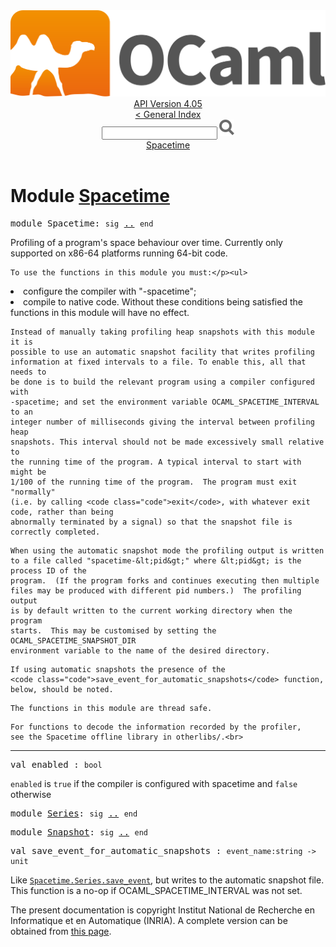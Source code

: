 <!-- ((! set title API !)) ((! set documentation !)) ((! set api !)) ((! set nobreadcrumb !)) -->
<div class="api"><header><nav class="toc brand"><a class="brand" href="https://ocaml.org/"><img src="colour-logo-gray.svg" class="svg" alt="OCaml"></a></nav><nav class="toc"><div class="toc_version"><a href="/docs" id="version-select">API Version 4.05</a></div><a href="index.html">&lt; General Index</a><div class="api_search"><input type="text" name="apisearch" id="api_search" oninput="mySearch(false);" onkeypress="this.oninput();" onclick="this.oninput();" onpaste="this.oninput();">
<img src="search_icon.svg" alt="Search" class="svg" onclick="mySearch(false)"></div>
<div id="search_results"></div><div class="toc_title"><a href="#top">Spacetime</a></div><ul></ul></nav></header>

<h1>Module <a href="type_Spacetime.html">Spacetime</a></h1>

<pre><span class="keyword">module</span> Spacetime: <code class="code"><span class="keyword">sig</span></code> <a href="Spacetime.html">..</a> <code class="code"><span class="keyword">end</span></code></pre><div class="info module top">
Profiling of a program's space behaviour over time.
    Currently only supported on x86-64 platforms running 64-bit code.
<p>

    To use the functions in this module you must:</p><ul>
<li>configure the compiler with "-spacetime";</li>
<li>compile to native code.
    Without these conditions being satisfied the functions in this module
    will have no effect.</li>
</ul>

    Instead of manually taking profiling heap snapshots with this module it is
    possible to use an automatic snapshot facility that writes profiling
    information at fixed intervals to a file. To enable this, all that needs to
    be done is to build the relevant program using a compiler configured with
    -spacetime; and set the environment variable OCAML_SPACETIME_INTERVAL to an
    integer number of milliseconds giving the interval between profiling heap
    snapshots. This interval should not be made excessively small relative to
    the running time of the program. A typical interval to start with might be
    1/100 of the running time of the program.  The program must exit "normally"
    (i.e. by calling <code class="code">exit</code>, with whatever exit code, rather than being
    abnormally terminated by a signal) so that the snapshot file is
    correctly completed.
<p>

    When using the automatic snapshot mode the profiling output is written
    to a file called "spacetime-&lt;pid&gt;" where &lt;pid&gt; is the process ID of the
    program.  (If the program forks and continues executing then multiple
    files may be produced with different pid numbers.)  The profiling output
    is by default written to the current working directory when the program
    starts.  This may be customised by setting the OCAML_SPACETIME_SNAPSHOT_DIR
    environment variable to the name of the desired directory.
</p><p>

    If using automatic snapshots the presence of the
    <code class="code">save_event_for_automatic_snapshots</code> function, below, should be noted.
</p><p>

    The functions in this module are thread safe.
</p><p>

    For functions to decode the information recorded by the profiler,
    see the Spacetime offline library in otherlibs/.<br>
</p></div>
<hr width="100%">

<pre><span id="VALenabled"><span class="keyword">val</span> enabled</span> : <code class="type">bool</code></pre><div class="info ">
<code class="code">enabled</code> is <code class="code"><span class="keyword">true</span></code> if the compiler is configured with spacetime and <code class="code"><span class="keyword">false</span></code>
    otherwise<br>
</div>

<pre><span class="keyword">module</span> <a href="Spacetime.Series.html">Series</a>: <code class="code"><span class="keyword">sig</span></code> <a href="Spacetime.Series.html">..</a> <code class="code"><span class="keyword">end</span></code></pre>
<pre><span class="keyword">module</span> <a href="Spacetime.Snapshot.html">Snapshot</a>: <code class="code"><span class="keyword">sig</span></code> <a href="Spacetime.Snapshot.html">..</a> <code class="code"><span class="keyword">end</span></code></pre>
<pre><span id="VALsave_event_for_automatic_snapshots"><span class="keyword">val</span> save_event_for_automatic_snapshots</span> : <code class="type">event_name:string -&gt; unit</code></pre><div class="info ">
Like <a href="Spacetime.Series.html#VALsave_event"><code class="code"><span class="constructor">Spacetime</span>.<span class="constructor">Series</span>.save_event</code></a>, but writes to the automatic snapshot file.
    This function is a no-op if OCAML_SPACETIME_INTERVAL was not set.<br>
</div>
<div class="copyright">The present documentation is copyright Institut National de Recherche en Informatique et en Automatique (INRIA). A complete version can be obtained from <a href="http://caml.inria.fr/pub/docs/manual-ocaml/">this page</a>.</div></div>